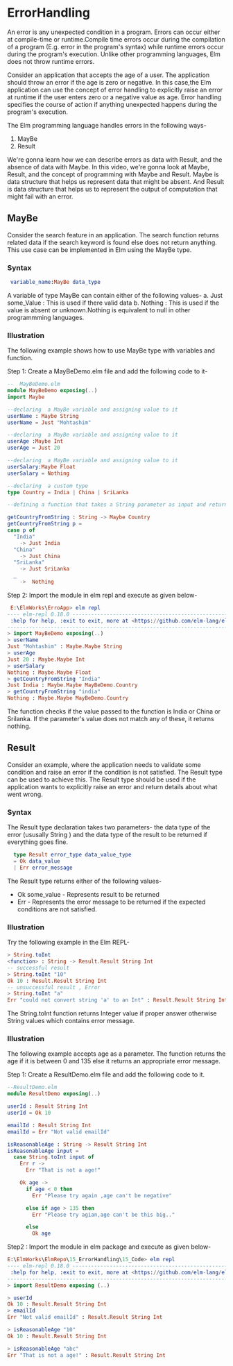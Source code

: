 # ErrorHandling

<!-- https://hackernoKon.com/error-handling-in-elm-7ffaf9ff3f8 -->

An error is any unexpected condition in a program. Errors can occur either at compile-time or runtime.Compile time errors occur during the compilation of a program (E.g. error in the program's syntax) while runtime errors occur during the program's execution. 
Unlike other programming languages, Elm does not throw runtime errors.

Consider an application that accepts the age of a user. The application should throw an error if the age is zero or negative. In this case,the Elm application can use the concept of error handling to explicitly raise an error at runtime if the user enters zero or a negative value as age. Error handling specifies the course of action if anything unexpected happens during the program's execution.


The Elm programming language handles errors in the following ways-  
1. MayBe 
2. Result 

<!-- https://www.linkedin.com/learning/web-development-with-elm/maybe-and-the-result-data-types -->

 We're gonna learn how we can describe errors as data with Result, and the absence of data with Maybe.
 In this video, we're gonna look at Maybe, Result, and the concept of  programming with Maybe and Result. Maybe is data structure that helps us represent data that might be absent. And Result is data structure that helps us to represent the output of computation that might fail with an error.


 ## MayBe
Consider the search feature in an application. The search function returns related data if the search keyword is found else does not return anything.  This use case can be implemented in Elm using the MayBe type.   


### Syntax

```elm
 variable_name:MayBe data_type
```

A variable of type MayBe can contain either of the following values- 
a. Just some_Value : This is used if there valid data 
b. Nothing : This is used if the value is absent or unknown.Nothing is equivalent to null in other programmming languages.

### Illustration

The following example shows how to use MayBe type with variables and function.  

Step 1: Create a MayBeDemo.elm file and add the following code to it-

  ```elm
--  MayBeDemo.elm
module MayBeDemo exposing(..)
import Maybe 

--declaring  a MayBe variable and assigning value to it
userName : Maybe String 
userName = Just "Mohtashim"

--declaring  a MayBe variable and assigning value to it
userAge :Maybe Int
userAge = Just 20

--declaring  a MayBe variable and assigning value to it
userSalary:Maybe Float
userSalary = Nothing

--declaring  a custom type
type Country = India | China | SriLanka 

--defining a function that takes a String parameter as input and returns a value of type MayBe  

getCountryFromString : String -> Maybe Country
getCountryFromString p =
  case p of
    "India"
      -> Just India
    "China"
      -> Just China
    "SriLanka"
      -> Just SriLanka
    _
      ->  Nothing


  ```

Step 2: Import the module in elm repl and execute as given below-

```elm
 E:\ElmWorks\ErroApp> elm repl
---- elm-repl 0.18.0 -----------------------------------------------------------
 :help for help, :exit to exit, more at <https://github.com/elm-lang/elm-repl>
--------------------------------------------------------------------------------
> import MayBeDemo exposing(..)
> userName
Just "Mohtashim" : Maybe.Maybe String
> userAge
Just 20 : Maybe.Maybe Int
> userSalary
Nothing : Maybe.Maybe Float
> getCountryFromString "India"
Just India : Maybe.Maybe MayBeDemo.Country
> getCountryFromString "india"
Nothing : Maybe.Maybe MayBeDemo.Country

```
The function checks if the value passed to the function is India or China or Srilanka. If the parameter's value does not match any of these, it returns nothing.  


## Result

Consider an example, where the application needs to validate some condition and raise an error if the condition is not satisfied. The Result type can be used to achieve this. The Result type should be used if the application wants to explicitly raise an error and return details about what went wrong.  


### Syntax

The Result type declaration takes two parameters- the data type of the error (ususally String ) and the data type of the result to be returned if everything goes fine.  

```elm
  type Result error_type data_value_type
  = Ok data_value
  | Err error_message
```
The Result type returns either of the following values-
- Ok some_value - Represents result to be returned
- Err - Represents the error message to be returned if the expected conditions are not satisfied.


### Illustration

Try the following example in the Elm REPL-


```elm
> String.toInt
<function> : String -> Result.Result String Int
-- successful result
> String.toInt "10"
Ok 10 : Result.Result String Int
-- unsuccessful result , Error
> String.toInt "a"
Err "could not convert string 'a' to an Int" : Result.Result String Int

```
The String.toInt function returns Integer value if proper answer otherwise String values which contains error message.


### Illustration

The following example accepts age as a parameter. The function returns the age if it is between 0 and 135 else it returns an appropriate error message. 

Step 1: Create a ResultDemo.elm file and add the following code to it.

```elm
--ResultDemo.elm
module ResultDemo exposing(..)

userId : Result String Int
userId = Ok 10 

emailId : Result String Int
emailId = Err "Not valid emailId"

isReasonableAge : String -> Result String Int
isReasonableAge input =
  case String.toInt input of
    Err r ->
      Err "That is not a age!"

    Ok age ->
      if age < 0 then
        Err "Please try again ,age can't be negative"

      else if age > 135 then
        Err "Please try agian,age can't be this big.."

      else
        Ok age
```

Step2 : Import the module in elm package and execute as given below- 

```elm
E:\ElmWorks\ElmRepo\15_ErrorHandling\15_Code> elm repl
---- elm-repl 0.18.0 -----------------------------------------------------------
 :help for help, :exit to exit, more at <https://github.com/elm-lang/elm-repl>
--------------------------------------------------------------------------------
> import ResultDemo exposing (..)

> userId
Ok 10 : Result.Result String Int
> emailId
Err "Not valid emailId" : Result.Result String Int

> isReasonableAge "10"
Ok 10 : Result.Result String Int

> isReasonableAge "abc"
Err "That is not a age!" : Result.Result String Int
```
